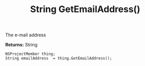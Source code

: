 ﻿---
uid: crmscript_ref_NSProjectMember_GetEmailAddress
title: String GetEmailAddress()
intellisense: NSProjectMember.GetEmailAddress
keywords: NSProjectMember, GetEmailAddress
so.topic: reference
---

The e-mail address

**Returns:** String


```crmscript
NSProjectMember thing;
String emailAddress  = thing.GetEmailAddress();
```


